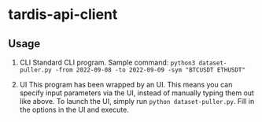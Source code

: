 # tardis-api-client

## Usage

1. CLI
Standard CLI program. Sample command: 
`python3 dataset-puller.py -from 2022-09-08 -to 2022-09-09 -sym "BTCUSDT ETHUSDT"`

2. UI
This program has been wrapped by an UI. This means you can specify input parameters via the UI, instead of manually typing them out like above. To launch the UI, simply run `python dataset-puller.py`. Fill in the options in the UI and execute.
